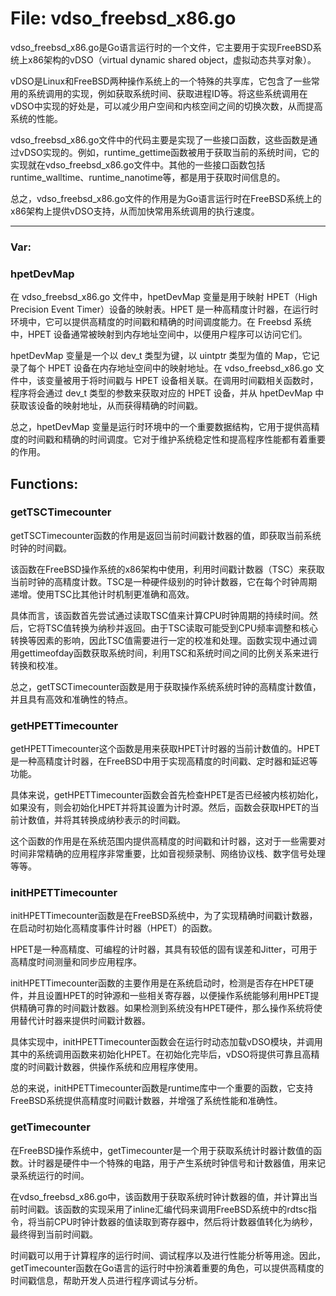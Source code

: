 # File: vdso_freebsd_x86.go

vdso_freebsd_x86.go是Go语言运行时的一个文件，它主要用于实现FreeBSD系统上x86架构的vDSO（virtual dynamic shared object，虚拟动态共享对象）。

vDSO是Linux和FreeBSD两种操作系统上的一个特殊的共享库，它包含了一些常用的系统调用的实现，例如获取系统时间、获取进程ID等。将这些系统调用在vDSO中实现的好处是，可以减少用户空间和内核空间之间的切换次数，从而提高系统的性能。

vdso_freebsd_x86.go文件中的代码主要是实现了一些接口函数，这些函数是通过vDSO实现的。例如，runtime_gettime函数被用于获取当前的系统时间，它的实现就在vdso_freebsd_x86.go文件中。其他的一些接口函数包括runtime_walltime、runtime_nanotime等，都是用于获取时间信息的。

总之，vdso_freebsd_x86.go文件的作用是为Go语言运行时在FreeBSD系统上的x86架构上提供vDSO支持，从而加快常用系统调用的执行速度。




---

### Var:

### hpetDevMap

在 vdso_freebsd_x86.go 文件中，hpetDevMap 变量是用于映射 HPET（High Precision Event Timer）设备的映射表。HPET 是一种高精度计时器，在运行时环境中，它可以提供高精度的时间戳和精确的时间调度能力。在 Freebsd 系统中，HPET 设备通常被映射到内存地址空间中，以便用户程序可以访问它们。

hpetDevMap 变量是一个以 dev_t 类型为键，以 uintptr 类型为值的 Map，它记录了每个 HPET 设备在内存地址空间中的映射地址。在 vdso_freebsd_x86.go 文件中，该变量被用于将时间戳与 HPET 设备相关联。在调用时间戳相关函数时，程序将会通过 dev_t 类型的参数来获取对应的 HPET 设备，并从 hpetDevMap 中获取该设备的映射地址，从而获得精确的时间戳。

总之，hpetDevMap 变量是运行时环境中的一个重要数据结构，它用于提供高精度的时间戳和精确的时间调度。它对于维护系统稳定性和提高程序性能都有着重要的作用。



## Functions:

### getTSCTimecounter

getTSCTimecounter函数的作用是返回当前时间戳计数器的值，即获取当前系统时钟的时间戳。

该函数在FreeBSD操作系统的x86架构中使用，利用时间戳计数器（TSC）来获取当前时钟的高精度计数。TSC是一种硬件级别的时钟计数器，它在每个时钟周期递增。使用TSC比其他计时机制更准确和高效。

具体而言，该函数首先尝试通过读取TSC值来计算CPU时钟周期的持续时间。然后，它将TSC值转换为纳秒并返回。由于TSC读取可能受到CPU频率调整和核心转换等因素的影响，因此TSC值需要进行一定的校准和处理。函数实现中通过调用gettimeofday函数获取系统时间，利用TSC和系统时间之间的比例关系来进行转换和校准。

总之，getTSCTimecounter函数是用于获取操作系统系统时钟的高精度计数值，并且具有高效和准确性的特点。



### getHPETTimecounter

getHPETTimecounter这个函数是用来获取HPET计时器的当前计数值的。HPET是一种高精度计时器，在FreeBSD中用于实现高精度的时间戳、定时器和延迟等功能。

具体来说，getHPETTimecounter函数会首先检查HPET是否已经被内核初始化，如果没有，则会初始化HPET并将其设置为计时源。然后，函数会获取HPET的当前计数值，并将其转换成纳秒表示的时间戳。

这个函数的作用是在系统范围内提供高精度的时间戳和计时器，这对于一些需要对时间非常精确的应用程序非常重要，比如音视频录制、网络协议栈、数字信号处理等等。



### initHPETTimecounter

initHPETTimecounter函数是在FreeBSD系统中，为了实现精确时间戳计数器，在启动时初始化高精度事件计时器（HPET）的函数。

HPET是一种高精度、可编程的计时器，其具有较低的固有误差和Jitter，可用于高精度时间测量和同步应用程序。

initHPETTimecounter函数的主要作用是在系统启动时，检测是否存在HPET硬件，并且设置HPET的时钟源和一些相关寄存器，以便操作系统能够利用HPET提供精确可靠的时间戳计数器。如果检测到系统没有HPET硬件，那么操作系统将使用替代计时器来提供时间戳计数器。

具体实现中，initHPETTimecounter函数会在运行时动态加载vDSO模块，并调用其中的系统调用函数来初始化HPET。在初始化完毕后，vDSO将提供可靠且高精度的时间戳计数器，供操作系统和应用程序使用。

总的来说，initHPETTimecounter函数是runtime库中一个重要的函数，它支持FreeBSD系统提供高精度时间戳计数器，并增强了系统性能和准确性。



### getTimecounter

在FreeBSD操作系统中，getTimecounter是一个用于获取系统计时器计数值的函数。计时器是硬件中一个特殊的电路，用于产生系统时钟信号和计数器值，用来记录系统运行的时间。

在vdso_freebsd_x86.go中，该函数用于获取系统时钟计数器的值，并计算出当前时间戳。该函数的实现采用了inline汇编代码来调用FreeBSD系统中的rdtsc指令，将当前CPU时钟计数器的值读取到寄存器中，然后将计数器值转化为纳秒，最终得到当前时间戳。

时间戳可以用于计算程序的运行时间、调试程序以及进行性能分析等用途。因此，getTimecounter函数在Go语言的运行时中扮演着重要的角色，可以提供高精度的时间戳信息，帮助开发人员进行程序调试与分析。



